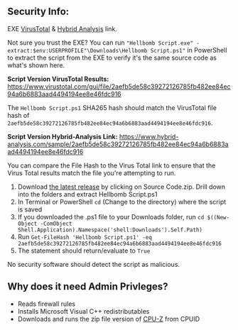 ## Security Info:

EXE [VirusTotal](https://www.virustotal.com/gui/file/46c2aee4e11017a3a404a41153b219322a1aa3350e0e3a7986839dde2506ba72) & [Hybrid Analysis](https://www.hybrid-analysis.com/sample/46c2aee4e11017a3a404a41153b219322a1aa3350e0e3a7986839dde2506ba72) link.

Not sure you trust the EXE? You can run ``"Hellbomb Script.exe" -extract:$env:USERPROFILE"\Downloads\Hellbomb Script.ps1"`` in PowerShell to extract the script from the EXE to verify it's the same source code as what's shown here.

**Script Version VirusTotal Results:** https://www.virustotal.com/gui/file/2aefb5de58c39272126785fb482ee84ec94a6b6883aad4494194ee8e46fdc916

The ``Hellbomb Script.ps1`` SHA265 hash should match the VirusTotal file hash of ``2aefb5de58c39272126785fb482ee84ec94a6b6883aad4494194ee8e46fdc916``.

**Script Version Hybrid-Analysis Link:** https://www.hybrid-analysis.com/sample/2aefb5de58c39272126785fb482ee84ec94a6b6883aad4494194ee8e46fdc916

You can compare the File Hash to the Virus Total link to ensure that the Virus Total results match the file you're attempting to run.

1. Download [the latest release](https://github.com/helldivers2fixes/HellbombScript/releases/latest) by clicking on Source Code.zip. Drill down into the folders and extract Hellbomb Script.ps1
2. In Terminal or PowerShell ``cd`` (Change to the directory) where the script is saved
3. If you downloaded the .ps1 file to your Downloads folder, run ``cd $((New-Object -ComObject Shell.Application).Namespace('shell:Downloads').Self.Path)``
4. Run ``Get-FileHash 'Hellbomb Script.ps1' -eq 2aefb5de58c39272126785fb482ee84ec94a6b6883aad4494194ee8e46fdc916``
5. The statement should return/evaluate to ``True``

No security software should detect the script as malicious.

## Why does it need Admin Privleges?
- Reads firewall rules
- Installs Microsoft Visual C++ redistributables
- Downloads and runs the zip file version of [CPU-Z](https://www.cpuid.com/softwares/cpu-z.html) from CPUID
